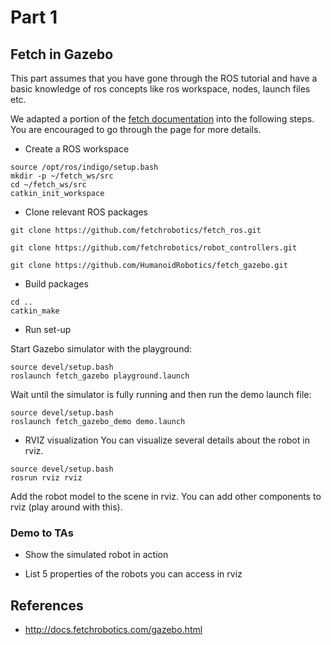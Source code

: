 # Part 1
## Fetch in Gazebo

This part assumes that you have gone through the ROS tutorial and have a basic knowledge of ros concepts like ros workspace, nodes, launch files etc. 

We adapted a portion of the [fetch documentation](http://docs.fetchrobotics.com/gazebo.html) into the following steps. You are encouraged to go through the page for more details.


- Create a ROS workspace
```
source /opt/ros/indigo/setup.bash 
mkdir -p ~/fetch_ws/src
cd ~/fetch_ws/src 
catkin_init_workspace 
```

- Clone relevant ROS packages
```
git clone https://github.com/fetchrobotics/fetch_ros.git

git clone https://github.com/fetchrobotics/robot_controllers.git

git clone https://github.com/HumanoidRobotics/fetch_gazebo.git
```

- Build packages
```
cd ..
catkin_make
```

- Run set-up

Start Gazebo simulator with the playground:
```
source devel/setup.bash
roslaunch fetch_gazebo playground.launch
```
Wait until the simulator is fully running and then run the demo launch file:
```
source devel/setup.bash
roslaunch fetch_gazebo_demo demo.launch
```

- RVIZ visualization
You can visualize several details about the robot in rviz.
```
source devel/setup.bash
rosrun rviz rviz
```
Add the robot model to the scene in rviz. You can add other components to rviz (play around with this).

### Demo to TAs
- Show the simulated robot in action

- List 5 properties of the robots you can access in rviz


## References
- http://docs.fetchrobotics.com/gazebo.html
